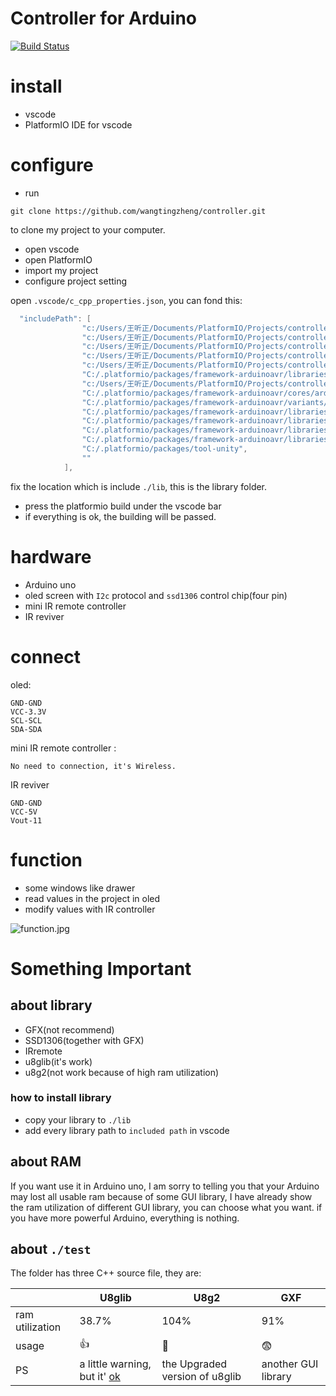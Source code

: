 # Controller for Arduino
[![Build Status](https://travis-ci.com/WangTingZheng/Controller.svg?branch=master)](https://travis-ci.com/WangTingZheng/Controller)
# install
- vscode
- PlatformIO IDE for vscode
# configure
- run 
```git
git clone https://github.com/wangtingzheng/controller.git
```
to clone my project to your computer.

- open vscode 
- open PlatformIO 
- import my project
- configure project setting

open `.vscode/c_cpp_properties.json`, you can fond this:
```c
  "includePath": [
                "c:/Users/王听正/Documents/PlatformIO/Projects/controller/include",
                "c:/Users/王听正/Documents/PlatformIO/Projects/controller/src",
                "c:/Users/王听正/Documents/PlatformIO/Projects/controller/lib/Arduino-IRremote-master",
                "c:/Users/王听正/Documents/PlatformIO/Projects/controller/lib/Adafruit_SSD1306",
                "c:/Users/王听正/Documents/PlatformIO/Projects/controller/lib/U8g2",
                "C:/.platformio/packages/framework-arduinoavr/libraries/__cores__/arduino/Wire/src",
                "c:/Users/王听正/Documents/PlatformIO/Projects/controller/lib/Adafruit_GFX",
                "C:/.platformio/packages/framework-arduinoavr/cores/arduino",
                "C:/.platformio/packages/framework-arduinoavr/variants/standard",
                "C:/.platformio/packages/framework-arduinoavr/libraries/__cores__/arduino/EEPROM/src",
                "C:/.platformio/packages/framework-arduinoavr/libraries/__cores__/arduino/HID/src",
                "C:/.platformio/packages/framework-arduinoavr/libraries/__cores__/arduino/SPI/src",
                "C:/.platformio/packages/framework-arduinoavr/libraries/__cores__/arduino/SoftwareSerial/src",
                "C:/.platformio/packages/tool-unity",
                ""
            ],
```
fix the location which is include `./lib`, this is the library folder.
- press the platformio build under the vscode bar
- if everything is ok, the building will be passed.

# hardware
- Arduino uno
- oled screen with `I2c` protocol and `ssd1306` control chip(four pin)
- mini IR remote controller 
- IR reviver
# connect
oled:
```
GND-GND
VCC-3.3V
SCL-SCL
SDA-SDA
```
mini IR remote controller :
```
No need to connection, it's Wireless.
```
IR reviver
```
GND-GND
VCC-5V
Vout-11
```
# function
- some windows like drawer 
- read values in the project in oled
- modify values with IR controller

![function.jpg](https://s2.ax1x.com/2019/08/08/e7BD6P.png)
# Something Important
## about library
- GFX(not recommend)
- SSD1306(together with GFX)
- IRremote
- u8glib(it's work)
- u8g2(not work because of high ram utilization)
### how to install library
- copy your library to `./lib`
- add every library path to `included path` in vscode

## about RAM
If you want use it in Arduino uno, I am sorry to telling you that your Arduino may lost all usable ram because of some GUI library, I have already show the ram utilization of different GUI library, you can choose what you want. if you have more powerful Arduino, everything is nothing.

## about `./test`
The folder has three C++ source file, they are:

|                 | U8glib                                                       | U8g2                            | GXF                 |
| --------------- | ------------------------------------------------------------ | ------------------------------- | ------------------- |
| ram utilization | 38.7%                                                        | 104%                            | 91%                 |
| usage           | :+1:                                                         | :no_entry_sign:                 | :fearful:           |
| PS              | a little warning, but it' [ok](https://github.com/olikraus/u8glib/issues/366) | the  Upgraded version of u8glib | another GUI library |